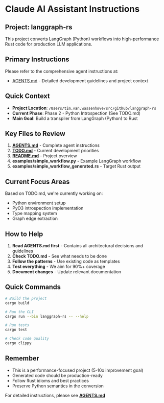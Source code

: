 # Claude AI Assistant Instructions

## Project: langgraph-rs

This project converts LangGraph (Python) workflows into high-performance Rust code for production LLM applications.

## Primary Instructions

Please refer to the comprehensive agent instructions at:
- [AGENTS.md](./AGENTS.md) - Detailed development guidelines and project context

## Quick Context

- **Project Location**: `/Users/tim.van.wassenhove/src/github/langgraph-rs`
- **Current Phase**: Phase 2 - Python Introspection (See TODO.md)
- **Main Goal**: Build a transpiler from LangGraph (Python) to Rust

## Key Files to Review

1. **[AGENTS.md](./AGENTS.md)** - Complete agent instructions
2. **[TODO.md](./TODO.md)** - Current development priorities
3. **[README.md](./README.md)** - Project overview
4. **examples/simple_workflow.py** - Example LangGraph workflow
5. **examples/simple_workflow_generated.rs** - Target Rust output

## Current Focus Areas

Based on TODO.md, we're currently working on:
- Python environment setup
- PyO3 introspection implementation
- Type mapping system
- Graph edge extraction

## How to Help

1. **Read AGENTS.md first** - Contains all architectural decisions and guidelines
2. **Check TODO.md** - See what needs to be done
3. **Follow the patterns** - Use existing code as templates
4. **Test everything** - We aim for 90%+ coverage
5. **Document changes** - Update relevant documentation

## Quick Commands

```bash
# Build the project
cargo build

# Run the CLI
cargo run --bin langgraph-rs -- --help

# Run tests
cargo test

# Check code quality
cargo clippy
```

## Remember

- This is a performance-focused project (5-10x improvement goal)
- Generated code should be production-ready
- Follow Rust idioms and best practices
- Preserve Python semantics in the conversion

For detailed instructions, please see **[AGENTS.md](./AGENTS.md)**